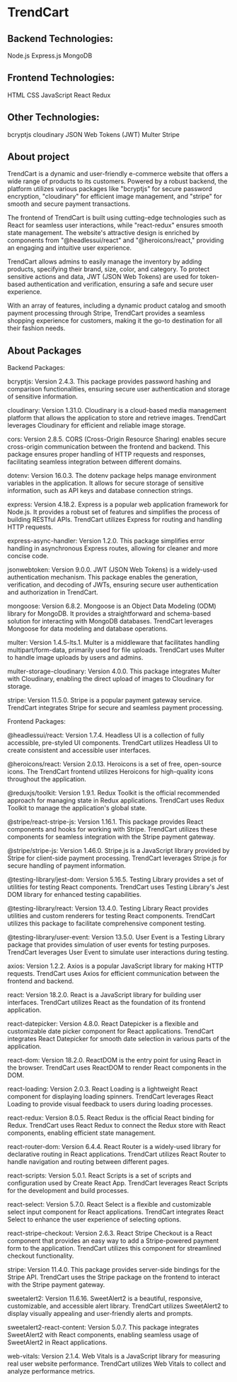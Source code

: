 # TrendCart

## Backend Technologies:
Node.js
Express.js
MongoDB
## Frontend Technologies:
HTML
CSS
JavaScript
React
Redux
## Other Technologies:
bcryptjs
cloudinary
JSON Web Tokens (JWT)
Multer
Stripe

## About project
TrendCart is a dynamic and user-friendly e-commerce website that offers a wide range of products to its customers. Powered by a robust backend, the platform utilizes various packages like "bcryptjs" for secure password encryption, "cloudinary" for efficient image management, and "stripe" for smooth and secure payment transactions.

The frontend of TrendCart is built using cutting-edge technologies such as React for seamless user interactions, while "react-redux" ensures smooth state management. The website's attractive design is enriched by components from "@headlessui/react" and "@heroicons/react," providing an engaging and intuitive user experience.

TrendCart allows admins to easily manage the inventory by adding products, specifying their brand, size, color, and category. To protect sensitive actions and data, JWT (JSON Web Tokens) are used for token-based authentication and verification, ensuring a safe and secure user experience.

With an array of features, including a dynamic product catalog and smooth payment processing through Stripe, TrendCart provides a seamless shopping experience for customers, making it the go-to destination for all their fashion needs.

## About Packages 
Backend Packages:

bcryptjs: Version 2.4.3. This package provides password hashing and comparison functionalities, ensuring secure user authentication and storage of sensitive information.

cloudinary: Version 1.31.0. Cloudinary is a cloud-based media management platform that allows the application to store and retrieve images. TrendCart leverages Cloudinary for efficient and reliable image storage.

cors: Version 2.8.5. CORS (Cross-Origin Resource Sharing) enables secure cross-origin communication between the frontend and backend. This package ensures proper handling of HTTP requests and responses, facilitating seamless integration between different domains.

dotenv: Version 16.0.3. The dotenv package helps manage environment variables in the application. It allows for secure storage of sensitive information, such as API keys and database connection strings.

express: Version 4.18.2. Express is a popular web application framework for Node.js. It provides a robust set of features and simplifies the process of building RESTful APIs. TrendCart utilizes Express for routing and handling HTTP requests.

express-async-handler: Version 1.2.0. This package simplifies error handling in asynchronous Express routes, allowing for cleaner and more concise code.

jsonwebtoken: Version 9.0.0. JWT (JSON Web Tokens) is a widely-used authentication mechanism. This package enables the generation, verification, and decoding of JWTs, ensuring secure user authentication and authorization in TrendCart.

mongoose: Version 6.8.2. Mongoose is an Object Data Modeling (ODM) library for MongoDB. It provides a straightforward and schema-based solution for interacting with MongoDB databases. TrendCart leverages Mongoose for data modeling and database operations.

multer: Version 1.4.5-lts.1. Multer is a middleware that facilitates handling multipart/form-data, primarily used for file uploads. TrendCart uses Multer to handle image uploads by users and admins.

multer-storage-cloudinary: Version 4.0.0. This package integrates Multer with Cloudinary, enabling the direct upload of images to Cloudinary for storage.

stripe: Version 11.5.0. Stripe is a popular payment gateway service. TrendCart integrates Stripe for secure and seamless payment processing.

Frontend Packages:

@headlessui/react: Version 1.7.4. Headless UI is a collection of fully accessible, pre-styled UI components. TrendCart utilizes Headless UI to create consistent and accessible user interfaces.

@heroicons/react: Version 2.0.13. Heroicons is a set of free, open-source icons. The TrendCart frontend utilizes Heroicons for high-quality icons throughout the application.

@reduxjs/toolkit: Version 1.9.1. Redux Toolkit is the official recommended approach for managing state in Redux applications. TrendCart uses Redux Toolkit to manage the application's global state.

@stripe/react-stripe-js: Version 1.16.1. This package provides React components and hooks for working with Stripe. TrendCart utilizes these components for seamless integration with the Stripe payment gateway.

@stripe/stripe-js: Version 1.46.0. Stripe.js is a JavaScript library provided by Stripe for client-side payment processing. TrendCart leverages Stripe.js for secure handling of payment information.

@testing-library/jest-dom: Version 5.16.5. Testing Library provides a set of utilities for testing React components. TrendCart uses Testing Library's Jest DOM library for enhanced testing capabilities.

@testing-library/react: Version 13.4.0. Testing Library React provides utilities and custom renderers for testing React components. TrendCart utilizes this package to facilitate comprehensive component testing.

@testing-library/user-event: Version 13.5.0. User Event is a Testing Library package that provides simulation of user events for testing purposes. TrendCart leverages User Event to simulate user interactions during testing.

axios: Version 1.2.2. Axios is a popular JavaScript library for making HTTP requests. TrendCart uses Axios for efficient communication between the frontend and backend.

react: Version 18.2.0. React is a JavaScript library for building user interfaces. TrendCart utilizes React as the foundation of its frontend application.

react-datepicker: Version 4.8.0. React Datepicker is a flexible and customizable date picker component for React applications. TrendCart integrates React Datepicker for smooth date selection in various parts of the application.

react-dom: Version 18.2.0. ReactDOM is the entry point for using React in the browser. TrendCart uses ReactDOM to render React components in the DOM.

react-loading: Version 2.0.3. React Loading is a lightweight React component for displaying loading spinners. TrendCart leverages React Loading to provide visual feedback to users during loading processes.

react-redux: Version 8.0.5. React Redux is the official React binding for Redux. TrendCart uses React Redux to connect the Redux store with React components, enabling efficient state management.

react-router-dom: Version 6.4.4. React Router is a widely-used library for declarative routing in React applications. TrendCart utilizes React Router to handle navigation and routing between different pages.

react-scripts: Version 5.0.1. React Scripts is a set of scripts and configuration used by Create React App. TrendCart leverages React Scripts for the development and build processes.

react-select: Version 5.7.0. React Select is a flexible and customizable select input component for React applications. TrendCart integrates React Select to enhance the user experience of selecting options.

react-stripe-checkout: Version 2.6.3. React Stripe Checkout is a React component that provides an easy way to add a Stripe-powered payment form to the application. TrendCart utilizes this component for streamlined checkout functionality.

stripe: Version 11.4.0. This package provides server-side bindings for the Stripe API. TrendCart uses the Stripe package on the frontend to interact with the Stripe payment gateway.

sweetalert2: Version 11.6.16. SweetAlert2 is a beautiful, responsive, customizable, and accessible alert library. TrendCart utilizes SweetAlert2 to display visually appealing and user-friendly alerts and prompts.

sweetalert2-react-content: Version 5.0.7. This package integrates SweetAlert2 with React components, enabling seamless usage of SweetAlert2 in React applications.

web-vitals: Version 2.1.4. Web Vitals is a JavaScript library for measuring real user website performance. TrendCart utilizes Web Vitals to collect and analyze performance metrics.
